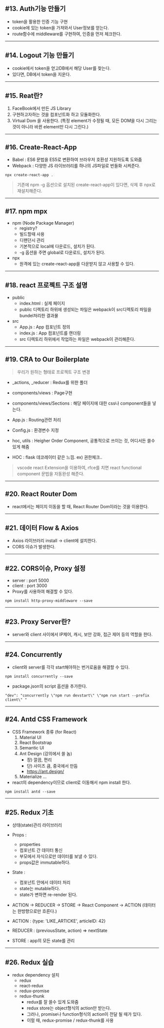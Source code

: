 ## #13. Auth기능 만들기
- token을 활용한 인증 기능 구현
- cookie에 있는 token을 가져와서 User정보를 얻는다.
- route함수에 middleware를 구현하여, 인증을 먼저 체크한다.

- - -
## #14. Logout 기능 만들기
- cookie에서 token을 얻고DB에서 해당 User를 찾는다.
- 있다면, DB에서 token을 지운다.

- - -
## #15. Reat란?
1. FaceBook에서 만든 JS Library
2. 구현하고자하는 것을 컴포넌트화 하고 모듈화한다.
3. Virtual Dom 을 사용한다. (특정 element가 수정될 때, 모든 DOM을 다시 그리는 것이 아니라 바뀐 element만 다시 그린다.)
- - -


## #16. Create-React-App
- Babel : ES6 문법을 ES5로 변환하여 브라우저 호환성 지원하도록 도와줌
- Webpack : 다양한 JS 라이브러리를 하나의 JS파일로 번들화 시켜준다.

```
npx create-react-app .
```

> 기존에 npm -g 옵션으로 설치된 create-react-app이 있다면, 삭제 후 npx로 재설치해준다.

- - -
## #17. npm mpx
- npm (Node Package Manager)
    - registry?
    - 빌드할때 사용
    - 디팬던시 관리
    - 기본적으로 local에 다운로드, 설치가 된다.
    - -g 옵션을 주면 global로 다운로드, 설치가 된다.
- npx
    - 원격에 있는 create-react-app을 다운받지 않고 사용할 수 있다.

- - -
## #18. react 프로젝트 구조 설명
- public
    - index.html : 실제 페이지
    - public 디렉토리 하위에 생성되는 파일은 webpack이 src디렉토리 파일을 bundel처리한 결과물
- src
    - App.js : App 컴포넌트 정의
    - index.js : App 컴포넌트를 랜더링
    - src 디렉토리 하위에서 작업하는 파일은 webpack이 관리해준다.

- - -
## #19. CRA to Our Boilerplate
> 우리가 원하는 형태로 프로젝트 구조 변경

- _actions, _reducer : Redux를 위한 폴더
- components/views : Page구현
- components/views/Sections : 해당 페이지에 대한 css나 component들을 넣는다.
- App.js : Routing관련 처리
- Config.js : 환경변수 지정
- hoc, utils : Heigher Order Component, 공통적으로 쓰이는 것, 어디서든 쓸수 있게 해줌

- HOC : flask 데코레이터 같은 느낌. ex) 권한체크..

> vscode react Extension을 이용하여, rfce를 치면 react functional component 문법을 자동완성 해준다.


- - -
## #20. React Router Dom
- react에서는 페이지 이동을 할 때, React Router Dom이라는 것을 이용한다.


- - -
## #21. 데이터 Flow & Axios
- Axios 라이브러리 install -> client에 설치한다.
- CORS 이슈가 발생한다.

- - -
## #22. CORS이슈, Proxy 설정
- server : port 5000
- client : port 3000
- Proxy를 사용하여 해결할 수 있다.
```
npm install http-proxy-middleware --save
```


- - -
## #23. Proxy Server란?
- server와 client 사이에서 IP제어, 캐시, 보안 강화, 접근 제어 등의 역할을 한다.

- - -
## #24. Concurrently
- client와 server를 각각 start해야하는 번거로움을 해결할 수 있다.
```
npm install concurrently --save
```
- package.json의 script 옵션을 추가한다.
```
"dev": "concurrently \"npm run devstart\" \"npm run start --prefix client\" "
```

- - -
## #24. Antd CSS Framework
- CSS Framework 종류 (for React)
    1. Material UI
    2. React Bootstrap
    3. Semantic UI
    4. Ant Design (강의에서 쓸 놈) 
        - 장) 깔끔, 편리
        - 단) 사이즈 큼, 중국에서 만듬
        - https://ant.design/
    5. Materialize
    ...
- react의 dependency이므로 client로 이동해서 npm install 한다.
```
npm install antd --save
```

- - -
## #25. Redux 기초
- 상태(state)관리 라이브러리
- Props : 
    - properties
    - 컴포넌트 간 데이터 통신
    - 부모에서 자식으로만 데이터를 보낼 수 있다.
    - props값은 immutable하다.
- State : 
    - 컴포넌트 안에서 데이터 처리
    - state는 mutable하다.
    - state가 변하면 re-render 된다.

- ACTION -> REDUCER -> STORE -> React Component -> ACTION (데이터는 한방향으로만 흐른다.)
- ACTION : {type: 'LIKE_ARTICKE', articleID: 42}
- REDUCER : (previousState, action) => nextState
- STORE : app의 모든 state를 관리

- - -
## #26. Redux 실습
- redux dependency 설치
    - redux
    - react-redux
    - redux-promise
    - redux-thunk
        - redux를 잘 쓸수 있게 도와줌
        - redux store는 object형식의 action만 받는다.
        - 그러나, promise나 function형식의 action이 전달 될 때가 있다.
        - 이럴 때, redux-promise / redux-thunk를 사용